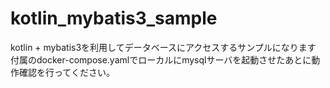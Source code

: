 # kotlin_mybatis3_sample
kotlin + mybatis3を利用してデータベースにアクセスするサンプルになります  
付属のdocker-compose.yamlでローカルにmysqlサーバを起動させたあとに動作確認を行ってください。
